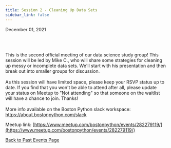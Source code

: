 ```yaml
---
title: Session 2 - Cleaning Up Data Sets
sidebar_link: false
---
```


December 01, 2021



<p><br/><br/></p>

<p>This is the second official meeting of our data science study group! This session will be led by Mike C., who will share some strategies for cleaning up messy or incomplete data sets. We'll start with his presentation and then break out into smaller groups for discussion.<br/><br/>As this session will have limited space, please keep your RSVP status up to date. If you find that you won't be able to attend after all, please update your status on Meetup to "Not attending" so that someone on the waitlist will have a chance to join. Thanks!<br/><br/>More info available on the Boston Python slack workspace: <a class="link" href="https://about.bostonpython.com/slack" rel="nofollow ugc" target="_blank" title="https://about.bostonpython.com/slack">https://about.bostonpython.com/slack</a></p>


Meetup link: [https://www.meetup.com/bostonpython/events/282279119/](https://www.meetup.com/bostonpython/events/282279119/)

[Back to Past Events Page](index.md)